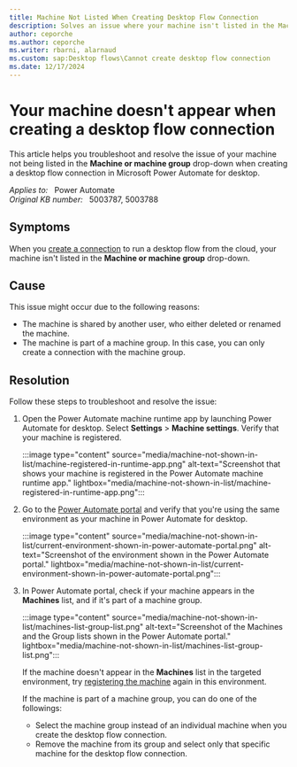 ```yaml
---
title: Machine Not Listed When Creating Desktop Flow Connection 
description: Solves an issue where your machine isn't listed in the Machine or machine group when creating a desktop flow connection in Microsoft Power Automate for desktop.
author: ceporche
ms.author: ceporche
ms.writer: rbarni, alarnaud
ms.custom: sap:Desktop flows\Cannot create desktop flow connection
ms.date: 12/17/2024
---
```

# Your machine doesn't appear when creating a desktop flow connection 

This article helps you troubleshoot and resolve the issue of your machine not being listed in the **Machine or machine group** drop-down when creating a desktop flow connection in Microsoft Power Automate for desktop.

_Applies to:_ &nbsp; Power Automate  
_Original KB number:_ &nbsp; 5003787, 5003788

## Symptoms

When you [create a connection](/power-automate/desktop-flows/desktop-flow-connections) to run a desktop flow from the cloud, your machine isn't listed in the **Machine or machine group** drop-down.

## Cause

This issue might occur due to the following reasons:

- The machine is shared by another user, who either deleted or renamed the machine.
- The machine is part of a machine group. In this case, you can only create a connection with the machine group.

## Resolution

Follow these steps to troubleshoot and resolve the issue:

1. Open the Power Automate machine runtime app by launching Power Automate for desktop. Select **Settings** > **Machine settings**. Verify that your machine is registered.

   :::image type="content" source="media/machine-not-shown-in-list/machine-registered-in-runtime-app.png" alt-text="Screenshot that shows your machine is registered in the Power Automate machine runtime app." lightbox="media/machine-not-shown-in-list/machine-registered-in-runtime-app.png":::

1. Go to the [Power Automate portal](https://make.powerautomate.com) and verify that you're using the same environment as your machine in Power Automate for desktop.

    :::image type="content" source="media/machine-not-shown-in-list/current-environment-shown-in-power-automate-portal.png" alt-text="Screenshot of the environment shown in the Power Automate portal." lightbox="media/machine-not-shown-in-list/current-environment-shown-in-power-automate-portal.png":::

1. In Power Automate portal, check if your machine appears in the **Machines** list, and if it's part of a machine group.

   :::image type="content" source="media/machine-not-shown-in-list/machines-list-group-list.png" alt-text="Screenshot of the Machines and the Group lists shown in the Power Automate portal." lightbox="media/machine-not-shown-in-list/machines-list-group-list.png":::

    If the machine doesn't appear in the **Machines** list in the targeted environment, try [registering the machine](/power-automate/desktop-flows/manage-machines#register-a-new-machine) again in this environment.

    If the machine is part of a machine group, you can do one of the followings:

    - Select the machine group instead of an individual machine when you create the desktop flow connection.
    - Remove the machine from its group and select only that specific machine for the desktop flow connection.
